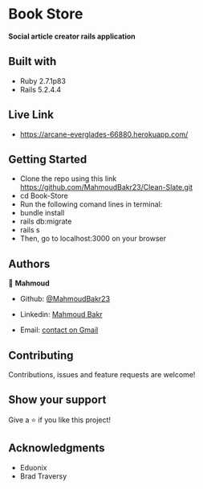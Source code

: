 # Book Store
 
**Social article creator rails application**

## Built with

* Ruby 2.7.1p83
* Rails 5.2.4.4

## Live Link

* https://arcane-everglades-66880.herokuapp.com/

## Getting Started
* Clone the repo using this link https://github.com/MahmoudBakr23/Clean-Slate.git
* cd Book-Store
* Run the following comand lines in terminal:
* bundle install
* rails db:migrate
* rails s
* Then, go to localhost:3000 on your browser

## Authors

👤 **Mahmoud**

- Github: [@MahmoudBakr23](https://github.com/MahmoudBakr23)

- Linkedin: [Mahmoud Bakr](https://www.linkedin.com/in/m-bakr/)

- Email: [contact on Gmail](mbakr6821@gmail.com)

##    Contributing

Contributions, issues and feature requests are welcome!

## Show your support

Give a ⭐️ if you like this project!

## Acknowledgments

- Eduonix
- Brad Traversy
